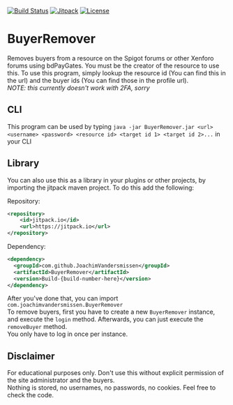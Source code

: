 [![Build Status](https://travis-ci.org/JoachimVandersmissen/BuyerRemover.svg?branch=master)](https://travis-ci.org/JoachimVandersmissen/BuyerRemover)
[![Jitpack](https://jitpack.io/v/JoachimVandersmissen/BuyerRemover.svg)](https://jitpack.io/#JoachimVandersmissen/BuyerRemover)
[![License](https://img.shields.io/badge/License-Apache%202.0-blue.svg)](https://opensource.org/licenses/Apache-2.0)
# BuyerRemover
Removes buyers from a resource on the Spigot forums or other Xenforo forums using bdPayGates. You must be the creator of the resource to use this.
To use this program, simply lookup the resource id (You can find this in the url) and the buyer ids (You can find those in the profile url).  
*NOTE: this currently doesn't work with 2FA, sorry*

## CLI
This program can be used by typing `java -jar BuyerRemover.jar <url> <username> <password> <resource id> <target id 1> <target id 2>...` in your CLI

## Library
You can also use this as a library in your plugins or other projects, by importing the jitpack maven project.
To do this add the following:

Repository:
```xml
<repository>
    <id>jitpack.io</id>
    <url>https://jitpack.io</url>
</repository>
```

Dependency:
```xml
<dependency>
  <groupId>com.github.JoachimVandersmissen</groupId>
  <artifactId>BuyerRemover</artifactId>
  <version>Build-{build-number-here}</version>
</dependency>
```

After you've done that, you can import `com.joachimvandersmissen.BuyerRemover`  
To remove buyers, first you have to create a new `BuyerRemover` instance, and execute the `login` method. Afterwards, you can just execute the `removeBuyer` method.  
You only have to log in once per instance.

## Disclaimer
For educational purposes only. Don't use this without explicit permission of the site administrator and the buyers.  
Nothing is stored, no usernames, no passwords, no cookies. Feel free to check the code.
